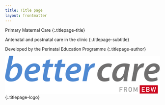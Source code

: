 ```yaml
---
title: Title page
layout: frontmatter
---
```


Primary Maternal Care
{:.titlepage-title}

Antenatal and postnatal care in&nbsp;the&nbsp;clinic
{:.titlepage-subtitle}

Developed by the Perinatal Education Programme
{:.titlepage-author}

![Bettercare logo][logo]{:.titlepage-logo}

[logo]: images/bettercare-logo.svg "Bettercare logo"